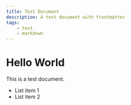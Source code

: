 ```yaml
---
title: Test Document
description: A test document with frontmatter
tags:
    - test
    - markdown
---
```


# Hello World
This is a test document.
- List item 1
- List item 2
